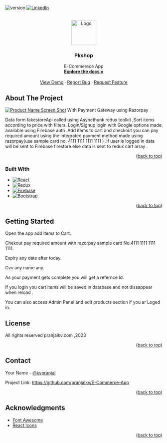 
<a name="Pkshop"></a>



![version](https://img.shields.io/badge/version-1.0.7-blue)
[![LinkedIn][linkedin-shield]][linkedin-url]



<!-- PROJECT LOGO -->
<br />
<div align="center">
  <a href="https://github.com/pranjalkv/E-Commerce-App">
    <img src="https://firebasestorage.googleapis.com/v0/b/portfolio-pkv.appspot.com/o/ic.png?alt=media&token=989e8231-7a20-441f-88c6-59ba4f078155" alt="Logo" width="80" height="80">
  </a>

  <h3 align="center">Pkshop</h3>

  <p align="center">
    E-Commerece App
    <br />
    <a href="https://github.com/pranjalkv/E-Commerce-App"><strong>Explore the docs »</strong></a>
    <br />
    <br />
    <a href="https://pkshop.pranjalkv.com">View Demo</a>
    ·
    <a href="https://pranjalkv.com">Report Bug</a>
    ·
    <a href="https://pranjalkv.com">Request Feature</a>
  </p>
</div>

<!-- ABOUT THE PROJECT -->
## About The Project

[![Product Name Screen Shot][product-screenshot]](https://example.com)
With Payment Gateway using Razorpay

Data form fakestoreApi called using Asyncthunk redux toolkit ,Sort items according to price with filters. Login/Signup login with Google options made available using Firebase auth  .Add items to cart and checkout you can pay required amount using the integrated payment method made using razorpay(use sample card no. 4111 1111 1111 1111 ) .If user is logged in data will be sent to Firebase firestore else data is sent to redux cart array .

<p align="right">(<a href="#readme-top">back to top</a>)</p>



### Built With

* [![React][React.js]][React-url]
* ![Redux](https://img.shields.io/badge/redux-%23593d88.svg?style=for-the-badge&logo=redux&logoColor=white)
* [![Firebase][Firebase-img]][Firebase-url]
* [![Bootstrap][Bootstrap.com]][Bootstrap-url] 


<p align="right">(<a href="#readme-top">back to top</a>)</p>



<!-- GETTING STARTED -->
## Getting Started

Open the app add items to Cart.

Chekout pay required amount with razorpay sample card No.4111 1111 1111 1111. 

Expiry any date after today.

Cvv any name any. 

As your payment gets complete you will get a refernce Id. 

If you login you cart items will be saved in database and not dissappear when reload .

You can also access Admin Panel and edit products section if you ar Loged in.


<!-- LICENSE -->
## License

All rights reserved pranjalkv.com ,2023

<p align="right">(<a href="#readme-top">back to top</a>)</p>



<!-- CONTACT -->
## Contact

Your Name - [@kvpranjal](https://twitter.com/kvpranjal)

Project Link: https://github.com/pranjalkv/E-Commerce-App

<p align="right">(<a href="#readme-top">back to top</a>)</p>



<!-- ACKNOWLEDGMENTS -->
## Acknowledgments

* [Font Awesome](https://fontawesome.com)
* [React Icons](https://react-icons.github.io/react-icons/search)
<p align="right">(<a href="#readme-top">back to top</a>)</p>



<!-- MARKDOWN LINKS & IMAGES -->
<!-- https://www.markdownguide.org/basic-syntax/#reference-style-links -->

[linkedin-shield]: https://img.shields.io/badge/-LinkedIn-black.svg?style=for-the-badge&logo=linkedin&colorB=555
[linkedin-url]: https://www.linkedin.com/in/pranjalkv
[product-screenshot]: https://firebasestorage.googleapis.com/v0/b/portfolio-pkv.appspot.com/o/sp3.JPG?alt=media&token=c5c4a8d5-5eee-4922-bdec-9f2a69e4c5f4

[React.js]: https://img.shields.io/badge/React-20232A?style=for-the-badge&logo=react&logoColor=61DAFB
[React-url]: https://reactjs.org/

[Bootstrap.com]: https://img.shields.io/badge/Bootstrap-563D7C?style=for-the-badge&logo=bootstrap&logoColor=white
[Bootstrap-url]: https://getbootstrap.com

[Firebase-img]:https://img.shields.io/badge/Firebase-039BE5?style=for-the-badge&logo=Firebase&logoColor=white
[Firebase-url]:https://firebase.google.com

<!-- https://github.com/Ileriayo/markdown-badges/blob/master/README.md -->
